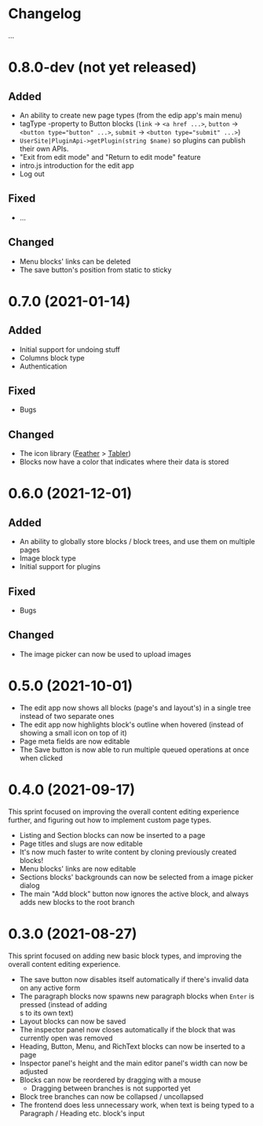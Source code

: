 # Changelog

...

# 0.8.0-dev (not yet released)

## Added
- An ability to create new page types (from the edip app's main menu)
- tagType -property to Button blocks (`link` -> `<a href ...>`, `button` -> `<button type="button" ...>`, `submit` -> `<button type="submit" ...>`)
- `UserSite|PluginApi->getPlugin(string $name)` so plugins can publish their own APIs.
- "Exit from edit mode" and "Return to edit mode" feature
- intro.js introduction for the edit app
- Log out

## Fixed
- ...

## Changed
- Menu blocks' links can be deleted
- The save button's position from static to sticky

# 0.7.0 (2021-01-14)

## Added
- Initial support for undoing stuff
- Columns block type
- Authentication

## Fixed
- Bugs

## Changed
- The icon library ([Feather](https://feathericons.com/) > [Tabler](https://tablericons.com/))
- Blocks now have a color that indicates where their data is stored

# 0.6.0 (2021-12-01)

## Added
- An ability to globally store blocks / block trees, and use them on multiple pages
- Image block type
- Initial support for plugins

## Fixed
- Bugs

## Changed
- The image picker can now be used to upload images

# 0.5.0 (2021-10-01)

- The edit app now shows all blocks (page's and layout's) in a single tree instead of two separate ones
- The edit app now highlights block's outline when hovered (instead of showing a small icon on top of it)
- Page meta fields are now editable
- The Save button is now able to run multiple queued operations at once when clicked

# 0.4.0 (2021-09-17)

This sprint focused on improving the overall content editing experience further, and figuring out how to implement custom page types.

- Listing and Section blocks can now be inserted to a page
- Page titles and slugs are now editable
- It's now much faster to write content by cloning previously created blocks!
- Menu blocks' links are now editable
- Sections blocks' backgrounds can now be selected from a image picker dialog
- The main "Add block" button now ignores the active block, and always adds new blocks to the root branch

# 0.3.0 (2021-08-27)

This sprint focused on adding new basic block types, and improving the overall content editing experience.

- The save button now disables itself automatically if there's invalid data on any active form
- The paragraph blocks now spawns new paragraph blocks when `Enter` is pressed (instead of adding <br>s to its own text)
- Layout blocks can now be saved
- The inspector panel now closes automatically if the block that was currently open was removed
- Heading, Button, Menu, and RichText blocks can now be inserted to a page
- Inspector panel's height and the main editor panel's width can now be adjusted
- Blocks can now be reordered by dragging with a mouse
    - Dragging between branches is not supported yet
- Block tree branches can now be collapsed / uncollapsed
- The frontend does less unnecessary work, when text is being typed to a Paragraph / Heading etc. block's input
